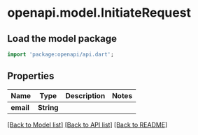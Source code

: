 # openapi.model.InitiateRequest

## Load the model package

```dart
import 'package:openapi/api.dart';
```

## Properties

| Name      | Type       | Description | Notes |
| --------- | ---------- | ----------- | ----- |
| **email** | **String** |             |

[[Back to Model list]](../README.md#documentation-for-models) [[Back to API list]](../README.md#documentation-for-api-endpoints) [[Back to README]](../README.md)
